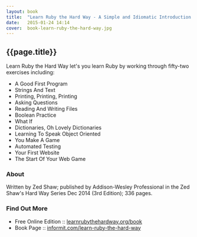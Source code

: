 ```yaml
---
layout: book
title:  "Learn Ruby the Hard Way - A Simple and Idiomatic Introduction to the Imaginative World Of Computational Thinking with Code by Zed Shaw"
date:   2015-01-24 14:14
cover:  book-learn-ruby-the-hard-way.jpg
---
```


## {{page.title}}

<img src="{{site.url}}/i/{{page.cover}" alt="" style="float: left; margin:0 15px 0 0;">

Learn Ruby the Hard Way let's you
learn Ruby by working through fifty-two exercises
including:

- A Good First Program
- Strings And Text
- Printing, Printing, Printing
- Asking Questions
- Reading And Writing Files
- Boolean Practice
- What If
- Dictionaries, Oh Lovely Dictionaries
- Learning To Speak Object Oriented
- You Make A Game
- Automated Testing
- Your First Website
- The Start Of Your Web Game


### About

Written by Zed Shaw;
published by Addison-Wesley Professional
in the Zed Shaw's Hard Way Series Dec 2014 (3rd Edition);
336 pages.


### Find Out More

- Free Online Edition :: [learnrubythehardway.org/book](http://learnrubythehardway.org/book/)
- Book Page :: [informit.com/learn-ruby-the-hard-way](http://www.informit.com/store/learn-ruby-the-hard-way-a-simple-and-idiomatic-introduction-9780321884992)

